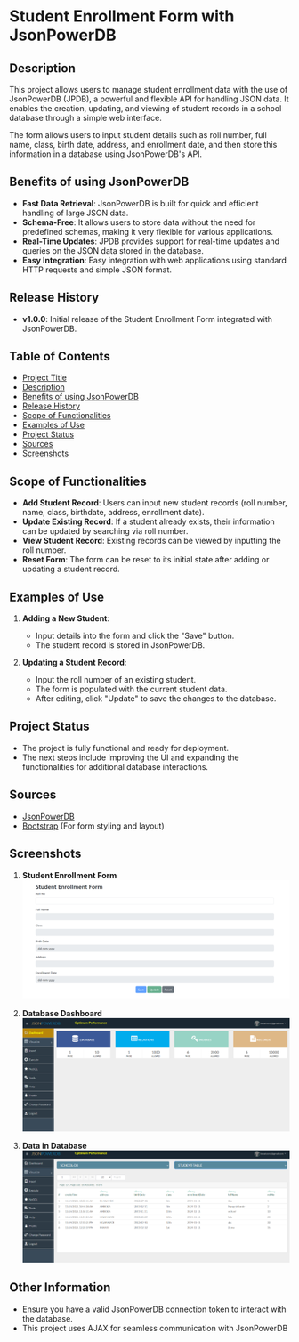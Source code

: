 # Student Enrollment Form with JsonPowerDB

## Description
This project allows users to manage student enrollment data with the use of JsonPowerDB (JPDB), a powerful and flexible API for handling JSON data. It enables the creation, updating, and viewing of student records in a school database through a simple web interface.

The form allows users to input student details such as roll number, full name, class, birth date, address, and enrollment date, and then store this information in a database using JsonPowerDB's API.

## Benefits of using JsonPowerDB
- **Fast Data Retrieval**: JsonPowerDB is built for quick and efficient handling of large JSON data.
- **Schema-Free**: It allows users to store data without the need for predefined schemas, making it very flexible for various applications.
- **Real-Time Updates**: JPDB provides support for real-time updates and queries on the JSON data stored in the database.
- **Easy Integration**: Easy integration with web applications using standard HTTP requests and simple JSON format.

## Release History
- **v1.0.0**: Initial release of the Student Enrollment Form integrated with JsonPowerDB.

## Table of Contents
- [Project Title](#student-enrollment-form-with-jsonpowerdb)
- [Description](#description)
- [Benefits of using JsonPowerDB](#benefits-of-using-jsonpowerdb)
- [Release History](#release-history)
- [Scope of Functionalities](#scope-of-functionalities)
- [Examples of Use](#examples-of-use)
- [Project Status](#project-status)
- [Sources](#sources)
- [Screenshots](#screenshots)

## Scope of Functionalities
- **Add Student Record**: Users can input new student records (roll number, name, class, birthdate, address, enrollment date).
- **Update Existing Record**: If a student already exists, their information can be updated by searching via roll number.
- **View Student Record**: Existing records can be viewed by inputting the roll number.
- **Reset Form**: The form can be reset to its initial state after adding or updating a student record.

## Examples of Use
1. **Adding a New Student**:
   - Input details into the form and click the "Save" button.
   - The student record is stored in JsonPowerDB.

2. **Updating a Student Record**:
   - Input the roll number of an existing student.
   - The form is populated with the current student data.
   - After editing, click "Update" to save the changes to the database.

## Project Status
- The project is fully functional and ready for deployment.
- The next steps include improving the UI and expanding the functionalities for additional database interactions.

## Sources
- [JsonPowerDB](https://www.jsonpowerdb.com/)
- [Bootstrap](https://getbootstrap.com/) (For form styling and layout)

## Screenshots
1. **Student Enrollment Form**  
   ![Student Enrollment Form](screenshots/screenshot1.png)
   
2. **Database Dashboard**  
   ![Student Data Before Update](screenshots/screenshot3.png)

3. **Data in Database**  
   ![Form After Update](screenshots/screenshot2.png)


## Other Information
- Ensure you have a valid JsonPowerDB connection token to interact with the database.
- This project uses AJAX for seamless communication with JsonPowerDB
